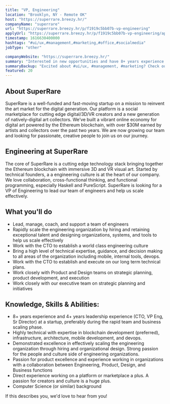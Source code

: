```yaml
---
title: "VP, Engineering"
location: "Brooklyn, NY - Remote OK"
host: "https://superrare.breezy.hr/"
companyName: "superrare"
url: "https://superrare.breezy.hr/p/f1919c5bb07b-vp-engineering"
applyUrl: "https://superrare.breezy.hr/p/f1919c5bb07b-vp-engineering/apply"
timestamp: 1616630400000
hashtags: "#ui/ux,#management,#marketing,#office,#socialmedia"
jobType: "other"

companyWebsite: "https://superrare.breezy.hr/"
summary: "Interested in new opportunities and have 8+ years experience and 4+ years leadership experience? Superrare has a job opening for a vp."
summaryBackup: "Excited about #ui/ux, #management, #marketing? Check out this job post!"
featured: 20
---
```


## About SuperRare

SuperRare is a well-funded and fast-moving startup on a mission to reinvent the art market for the digital generation. Our platform is a social marketplace for cutting edge digital/3D/VR creators and a new generation of natively-digital art collectors. We’ve built a vibrant online economy for digital art powered by the Ethereum blockchain, with over $30M earned by artists and collectors over the past two years. We are now growing our team and looking for passionate, creative people to join us on our journey.

## Engineering at SuperRare

The core of SuperRare is a cutting edge technology stack bringing together the Ethereum blockchain with immersive 3D and VR visual art. Started by technical founders, a a engineering culture is at the heart of our company. We love collaboration, cross-functional thinking, and functional programming, especially Haskell and PureScript. SuperRare is looking for a VP of Engineering to lead our team of engineers and help us scale effectively.

## What you'll do

*   Lead, manage, coach, and support a team of engineers
*   Rapidly scale the engineering organization by hiring and retaining exceptional talent and designing organizations, systems, and tools to help us scale effectively
*   Work with the CTO to establish a world class engineering culture
*   Bring a high level of technical expertise, guidance, and decision making to all areas of the organization including mobile, internal tools, devops.
*   Work with the CTO to establish and execute on our long term technical plans.
*   Work closely with Product and Design teams on strategic planning, product development, and execution
*   Work closely with our executive team on strategic planning and initiatives

## Knowledge, Skills & Abilities:

*   8+ years experience and 4+ years leadership experience (CTO, VP Eng, Sr Director) at a startup, preferably during the rapid team and business scaling phase.
*   Highly technical with expertise in blockchain development (preferred), infrastructure, architecture, mobile development, and devops.
*   Demonstrated excellence in effectively scaling the engineering organization through hiring and organizational design. Strong passion for the people and culture side of engineering organizations.
*   Passion for product excellence and experience working in organizations with a collaboration between Engineering, Product, Design, and Business functions
*   Direct experience working on a platform or marketplace a plus. A passion for creators and culture is a huge plus.
*   Computer Science (or similar) background

If this describes you, we'd love to hear from you!
